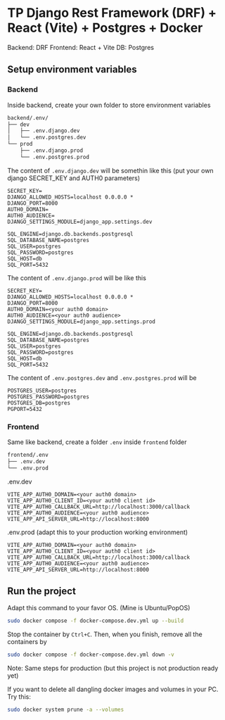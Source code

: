 # TP Django Rest Framework (DRF) + React (Vite) + Postgres + Docker

Backend: DRF
Frontend: React + Vite
DB: Postgres

## Setup environment variables

### Backend

Inside backend, create your own folder to store environment variables

```bash
backend/.env/
├── dev
│   ├── .env.django.dev
│   └── .env.postgres.dev
└── prod
    ├── .env.django.prod
    └── .env.postgres.prod
```

The content of `.env.django.dev` will be somethin like this (put your own django SECRET_KEY and AUTH0 parameters)

```text
SECRET_KEY=
DJANGO_ALLOWED_HOSTS=localhost 0.0.0.0 *
DJANGO_PORT=8000
AUTH0_DOMAIN=
AUTH0_AUDIENCE=
DJANGO_SETTINGS_MODULE=django_app.settings.dev 

SQL_ENGINE=django.db.backends.postgresql
SQL_DATABASE_NAME=postgres
SQL_USER=postgres
SQL_PASSWORD=postgres
SQL_HOST=db 
SQL_PORT=5432
```

The content of `.env.django.prod` will be like this

```text
SECRET_KEY=
DJANGO_ALLOWED_HOSTS=localhost 0.0.0.0 *
DJANGO_PORT=8000
AUTH0_DOMAIN=<your auth0 domain>
AUTH0_AUDIENCE=<your auth0 audience>
DJANGO_SETTINGS_MODULE=django_app.settings.prod 

SQL_ENGINE=django.db.backends.postgresql
SQL_DATABASE_NAME=postgres
SQL_USER=postgres
SQL_PASSWORD=postgres
SQL_HOST=db 
SQL_PORT=5432

```

The content of `.env.postgres.dev` and `.env.postgres.prod` will be

```text
POSTGRES_USER=postgres
POSTGRES_PASSWORD=postgres
POSTGRES_DB=postgres
PGPORT=5432
```

### Frontend

Same like backend, create a folder `.env` inside `frontend` folder
```bash
frontend/.env
├── .env.dev
└── .env.prod
```

.env.dev
```
VITE_APP_AUTH0_DOMAIN=<your auth0 domain>
VITE_APP_AUTH0_CLIENT_ID=<your auth0 client id>
VITE_APP_AUTH0_CALLBACK_URL=http://localhost:3000/callback
VITE_APP_AUTH0_AUDIENCE=<your auth0 audience>
VITE_APP_API_SERVER_URL=http://localhost:8000
```
.env.prod (adapt this to your production working environment)
```text
VITE_APP_AUTH0_DOMAIN=<your auth0 domain>
VITE_APP_AUTH0_CLIENT_ID=<your auth0 client id>
VITE_APP_AUTH0_CALLBACK_URL=http://localhost:3000/callback
VITE_APP_AUTH0_AUDIENCE=<your auth0 audience>
VITE_APP_API_SERVER_URL=http://localhost:8000
```

## Run the project

Adapt this command to your favor OS. (Mine is Ubuntu/PopOS)

```bash
sudo docker compose -f docker-compose.dev.yml up --build
```

Stop the container by `Ctrl+C`. Then, when you finish, remove all the containers by

```bash
sudo docker compose -f docker-compose.dev.yml down -v
```

Note: Same steps for production (but this project is not production ready yet)

If you want to delete all dangling docker images and volumes in your PC. Try this:
```bash
sudo docker system prune -a --volumes
```
